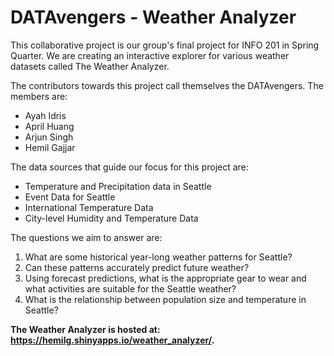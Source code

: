 # DATAvengers - Weather Analyzer

This collaborative project is our group's final project for INFO 201 in Spring Quarter. We are creating an interactive explorer for various weather datasets called The Weather Analyzer.

The contributors towards this project call themselves the DATAvengers. The members are:
* Ayah Idris
* April Huang
* Arjun Singh
* Hemil Gajjar

The data sources that guide our focus for this project are:
* Temperature and Precipitation data in Seattle
* Event Data for Seattle
* International Temperature Data
* City-level Humidity and Temperature Data

The questions we aim to answer are:
1. What are some historical year-long weather patterns for Seattle?
2. Can these patterns accurately predict future weather?
3. Using forecast predictions, what is the appropriate gear to wear and what activities are suitable for the Seattle weather?
4. What is the relationship between population size and temperature in Seattle?

**The Weather Analyzer is hosted at: https://hemilg.shinyapps.io/weather_analyzer/.**

